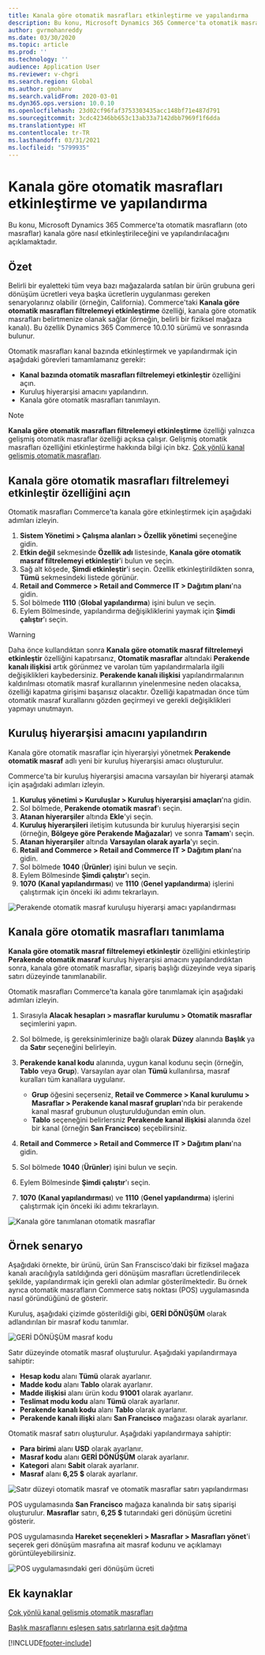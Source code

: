 ```yaml
---
title: Kanala göre otomatik masrafları etkinleştirme ve yapılandırma
description: Bu konu, Microsoft Dynamics 365 Commerce'ta otomatik masrafların kanala göre nasıl etkinleştirileceğini ve yapılandırılacağını açıklamaktadır.
author: gvrmohanreddy
ms.date: 03/30/2020
ms.topic: article
ms.prod: ''
ms.technology: ''
audience: Application User
ms.reviewer: v-chgri
ms.search.region: Global
ms.author: gmohanv
ms.search.validFrom: 2020-03-01
ms.dyn365.ops.version: 10.0.10
ms.openlocfilehash: 23d02cf96faf3753303435acc148bf71e487d791
ms.sourcegitcommit: 3cdc42346bb653c13ab33a7142dbb7969f1f6dda
ms.translationtype: HT
ms.contentlocale: tr-TR
ms.lasthandoff: 03/31/2021
ms.locfileid: "5799935"
---
```

# <a name="enable-and-configure-auto-charges-by-channel"></a>Kanala göre otomatik masrafları etkinleştirme ve yapılandırma

Bu konu, Microsoft Dynamics 365 Commerce'ta otomatik masrafların (oto masraflar) kanala göre nasıl etkinleştirileceğini ve yapılandırılacağını açıklamaktadır.

## <a name="overview"></a>Özet

Belirli bir eyaletteki tüm veya bazı mağazalarda satılan bir ürün grubuna geri dönüşüm ücretleri veya başka ücretlerin uygulanması gereken senaryolarınız olabilir (örneğin, California). Commerce'taki **Kanala göre otomatik masrafları filtrelemeyi etkinleştirme** özelliği, kanala göre otomatik masrafları belirtmenize olanak sağlar (örneğin, belirli bir fiziksel mağaza kanalı). Bu özellik Dynamics 365 Commerce 10.0.10 sürümü ve sonrasında bulunur.

Otomatik masrafları kanal bazında etkinleştirmek ve yapılandırmak için aşağıdaki görevleri tamamlamanız gerekir:

- **Kanal bazında otomatik masrafları filtrelemeyi etkinleştir** özelliğini açın.
- Kuruluş hiyerarşisi amacını yapılandırın.
- Kanala göre otomatik masrafları tanımlayın.

> [!NOTE]
> **Kanala göre otomatik masrafları filtrelemeyi etkinleştirme** özelliği yalnızca gelişmiş otomatik masraflar özelliği açıksa çalışır. Gelişmiş otomatik masrafları özelliğini etkinleştirme hakkında bilgi için bkz. [Çok yönlü kanal gelişmiş otomatik masrafları](omni-auto-charges.md).

## <a name="turn-on-the-enable-filter-auto-charges-by-channel-feature"></a>Kanala göre otomatik masrafları filtrelemeyi etkinleştir özelliğini açın

Otomatik masrafları Commerce'ta kanala göre etkinleştirmek için aşağıdaki adımları izleyin.

1. **Sistem Yönetimi \> Çalışma alanları \> Özellik yönetimi** seçeneğine gidin.
1. **Etkin değil** sekmesinde **Özellik adı** listesinde, **Kanala göre otomatik masraf filtrelemeyi etkinleştir**'i bulun ve seçin.
1. Sağ alt köşede, **Şimdi etkinleştir**'i seçin. Özellik etkinleştirildikten sonra, **Tümü** sekmesindeki listede görünür.
1. **Retail and Commerce \> Retail and Commerce IT \> Dağıtım planı**'na gidin.
1. Sol bölmede **1110** (**Global yapılandırma**) işini bulun ve seçin.
1. Eylem Bölmesinde, yapılandırma değişikliklerini yaymak için **Şimdi çalıştır**'ı seçin.

> [!WARNING]
> Daha önce kullandıktan sonra **Kanala göre otomatik masraf filtrelemeyi etkinleştir** özelliğini kapatırsanız, **Otomatik masraflar** altındaki **Perakende kanalı ilişkisi** artık görünmez ve varolan tüm yapılandırmalarla ilgili değişiklikleri kaybedersiniz. **Perakende kanalı ilişkisi** yapılandırmalarının kaldırılması otomatik masraf kurallarının yinelenmesine neden olacaksa, özelliği kapatma girişimi başarısız olacaktır. Özelliği kapatmadan önce tüm otomatik masraf kurallarını gözden geçirmeyi ve gerekli değişiklikleri yapmayı unutmayın.

## <a name="configure-the-organization-hierarchy-purpose"></a>Kuruluş hiyerarşisi amacını yapılandırın

Kanala göre otomatik masraflar için hiyerarşiyi yönetmek **Perakende otomatik masraf** adlı yeni bir kuruluş hiyerarşisi amacı oluşturulur.

Commerce'ta bir kuruluş hiyerarşisi amacına varsayılan bir hiyerarşi atamak için aşağıdaki adımları izleyin.
        
1. **Kuruluş yönetimi \> Kuruluşlar \> Kuruluş hiyerarşisi amaçları**'na gidin.
1. Sol bölmede, **Perakende otomatik masraf**'ı seçin.
1. **Atanan hiyerarşiler** altında **Ekle**'yi seçin.
1. **Kuruluş hiyerarşileri** iletişim kutusunda bir kuruluş hiyerarşisi seçin (örneğin, **Bölgeye göre Perakende Mağazalar**) ve sonra **Tamam**'ı seçin.
1. **Atanan hiyerarşiler** altında **Varsayılan olarak ayarla**'yı seçin.
1. **Retail and Commerce \> Retail and Commerce IT \> Dağıtım planı**'na gidin.
1. Sol bölmede **1040** (**Ürünler**) işini bulun ve seçin.
1. Eylem Bölmesinde **Şimdi çalıştır**'ı seçin.
1. **1070** **(Kanal yapılandırması**) ve **1110** (**Genel yapılandırma**) işlerini çalıştırmak için önceki iki adımı tekrarlayın.

![Perakende otomatik masraf kuruluşu hiyerarşi amacı yapılandırması](media/Auto-charges-org-hierarchy-purpose.png)

## <a name="define-auto-charges-by-channel"></a>Kanala göre otomatik masrafları tanımlama

**Kanala göre otomatik masraf filtrelemeyi etkinleştir** özelliğini etkinleştirip **Perakende otomatik masraf** kuruluş hiyerarşisi amacını yapılandırdıktan sonra, kanala göre otomatik masraflar, sipariş başlığı düzeyinde veya sipariş satırı düzeyinde tanımlanabilir.

Otomatik masrafları Commerce'ta kanala göre tanımlamak için aşağıdaki adımları izleyin.

1. Sırasıyla **Alacak hesapları \> masraflar kurulumu \> Otomatik masraflar** seçimlerini yapın.
1. Sol bölmede, iş gereksinimlerinize bağlı olarak **Düzey** alanında **Başlık** ya da **Satır** seçeneğini belirleyin.
1. **Perakende kanal kodu** alanında, uygun kanal kodunu seçin (örneğin, **Tablo** veya **Grup**). Varsayılan ayar olan **Tümü** kullanılırsa, masraf kuralları tüm kanallara uygulanır.

    - **Grup** öğesini seçerseniz, **Retail ve Commerce \> Kanal kurulumu \> Masraflar \> Perakende kanal masraf grupları**'nda bir perakende kanal masraf grubunun oluşturulduğundan emin olun.
    - **Tablo** seçeneğini belirlersniz **Perakende kanal ilişkisi** alanında özel bir kanal (örneğin **San Francisco**) seçebilirsiniz.

1. **Retail and Commerce \> Retail and Commerce IT \> Dağıtım planı**'na gidin.
1. Sol bölmede **1040** (**Ürünler**) işini bulun ve seçin.
1. Eylem Bölmesinde **Şimdi çalıştır**'ı seçin.
1. **1070** **(Kanal yapılandırması**) ve **1110** (**Genel yapılandırma**) işlerini çalıştırmak için önceki iki adımı tekrarlayın.
    
![Kanala göre tanımlanan otomatik masraflar](media/Auto-charges-line-charge-by-channel.png)

## <a name="example-scenario"></a>Örnek senaryo

Aşağıdaki örnekte, bir ürünü, ürün San Franscisco'daki bir fiziksel mağaza kanalı aracılığıyla satıldığında geri dönüşüm masrafları ücretlendirilecek şekilde, yapılandırmak için gerekli olan adımlar gösterilmektedir. Bu örnek ayrıca otomatik masrafların Commerce satış noktası (POS) uygulamasında nasıl göründüğünü de gösterir.

Kuruluş, aşağıdaki çizimde gösterildiği gibi, **GERİ DÖNÜŞÜM** olarak adlandırılan bir masraf kodu tanımlar.

![GERİ DÖNÜŞÜM masraf kodu](media/Auto-charges-charge-code.png)

Satır düzeyinde otomatik masraf oluşturulur. Aşağıdaki yapılandırmaya sahiptir:

- **Hesap kodu** alanı **Tümü** olarak ayarlanır.
- **Madde kodu** alanı **Tablo** olarak ayarlanır.
- **Madde ilişkisi** alanı ürün kodu **91001** olarak ayarlanır.
- **Teslimat modu kodu** alanı **Tümü** olarak ayarlanır.
- **Perakende kanalı kodu** alanı **Tablo** olarak ayarlanır.
- **Perakende kanalı ilişki** alanı **San Francisco**  mağazası olarak ayarlanır.

Otomatik masraf satırı oluşturulur. Aşağıdaki yapılandırmaya sahiptir:

- **Para birimi** alanı **USD** olarak ayarlanır.
- **Masraf kodu** alanı **GERİ DÖNÜŞÜM** olarak ayarlanır.
- **Kategori** alanı **Sabit** olarak ayarlanır.
- **Masraf** alanı **6,25 $** olarak ayarlanır.

![Satır düzeyi otomatik masraf ve otomatik masraflar satırı yapılandırması](media/Auto-charges-recyclingfee-line-fee.png)

POS uygulamasında **San Francisco** mağaza kanalında bir satış siparişi oluşturulur. **Masraflar** satırı, **6,25 $** tutarındaki geri dönüşüm ücretini gösterir.

POS uygulamasında **Hareket seçenekleri \> Masraflar \> Masrafları yönet**'i seçerek geri dönüşüm masrafına ait masraf kodunu ve açıklamayı görüntüleyebilirsiniz.

![POS uygulamasındaki geri dönüşüm ücreti](media/pos-auto-charges-recyclingfee-line-fee.png)

## <a name="additional-resources"></a>Ek kaynaklar

[Çok yönlü kanal gelişmiş otomatik masrafları](omni-auto-charges.md)

[Başlık masraflarını eşleşen satış satırlarına eşit dağıtma](pro-rate-charges-matching-lines.md)


[!INCLUDE[footer-include](../includes/footer-banner.md)]